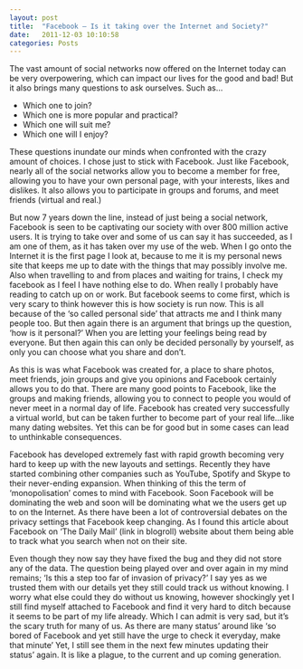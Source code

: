 ```yaml
---
layout: post
title:  "Facebook – Is it taking over the Internet and Society?"
date:   2011-12-03 10:10:58
categories: Posts
---
```



The vast amount of social networks now offered on the Internet today can be very overpowering, which can impact our lives for the good and bad! But it also brings many questions to ask ourselves. Such as…

- Which one to join?
- Which one is more popular and practical?
- Which one will suit me?
- Which one will I enjoy?


These questions inundate our minds when confronted with the crazy amount of choices. I chose just to stick with Facebook. Just like Facebook, nearly all of the social networks allow you to become a member for free, allowing you to have your own personal page, with your interests, likes and dislikes. It also allows you to participate in groups and forums, and meet friends (virtual and real.)

But now 7 years down the line, instead of just being a social network, Facebook is seen to be captivating our society with over 800 million active users. It is trying to take over and some of us can say it has succeeded, as I am one of them, as it has taken over my use of the web. When I go onto the Internet it is the first page I look at, because to me it is my personal news site that keeps me up to date with the things that may possibly involve me. Also when travelling to and from places and waiting for trains, I check my facebook as I feel I have nothing else to do. When really I probably have reading to catch up on or work. But facebook seems to come first, which is very scary to think however this is how society is run now. This is all because of the ‘so called personal side’ that attracts me and I think many people too. But then again there is an argument that brings up the question, ‘how is it personal?’ When you are letting your feelings being read by everyone. But then again this can only be decided personally by yourself, as only you can choose what you share and don’t.

As this is was what Facebook was created for, a place to share photos, meet friends, join groups and give you opinions and Facebook certainly allows you to do that. There are many good points to Facebook, like the groups and making friends, allowing you to connect to people you would of never meet in a normal day of life. Facebook has created very successfully a virtual world, but can be taken further to become part of your real life…like many dating websites. Yet this can be for good but in some cases can lead to unthinkable consequences.

Facebook has developed extremely fast with rapid growth becoming very hard to keep up with the new layouts and settings. Recently they have started combining other companies such as YouTube, Spotify and Skype to their never-ending expansion. When thinking of this the term of ‘monopolisation’ comes to mind with Facebook.  Soon Facebook will be dominating the web and soon will be dominating what we the users get up to on the Internet. As there have been a lot of controversial debates on the privacy settings that Facebook keep changing.  As I found this article about Facebook on ‘The Daily Mail’ (link in blogroll) website about them being able to track what you search when not on their site.

Even though they now say they have fixed the bug and they did not store any of the data. The question being played over and over again in my mind remains; ‘Is this a step too far of invasion of privacy?’ I say yes as we trusted them with our details yet they still could track us without knowing. I worry what else could they do without us knowing, however shockingly yet I still find myself attached to Facebook and find it very hard to ditch because it seems to be part of my life already. Which I can admit is very sad, but it’s the scary truth for many of us. As there are many status’ around like ‘so bored of Facebook and yet still have the urge to check it everyday, make that minute’ Yet, I still see them in the next few minutes updating their status’ again. It is like a plague, to the current and up coming generation.


